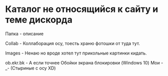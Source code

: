 # Каталог не относящийся к сайту и теме дискорда

   Папка - описание

 Collab - Коллаборация осу, тоесть храню фотошки от туда тут. 

 Images - Ненаю но вроде хотел тут прикольные картинки кидать.

 ob.ekr.bk - А если точнее Обойки экрана блокировки (Windows 10) Мои -_- (Стыриные с осу XD)

